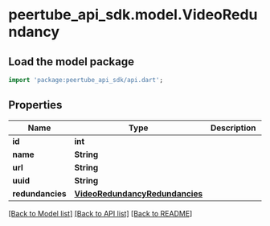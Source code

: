 # peertube_api_sdk.model.VideoRedundancy

## Load the model package
```dart
import 'package:peertube_api_sdk/api.dart';
```

## Properties
Name | Type | Description | Notes
------------ | ------------- | ------------- | -------------
**id** | **int** |  | [optional] 
**name** | **String** |  | [optional] 
**url** | **String** |  | [optional] 
**uuid** | **String** |  | [optional] 
**redundancies** | [**VideoRedundancyRedundancies**](VideoRedundancyRedundancies.md) |  | [optional] 

[[Back to Model list]](../README.md#documentation-for-models) [[Back to API list]](../README.md#documentation-for-api-endpoints) [[Back to README]](../README.md)


